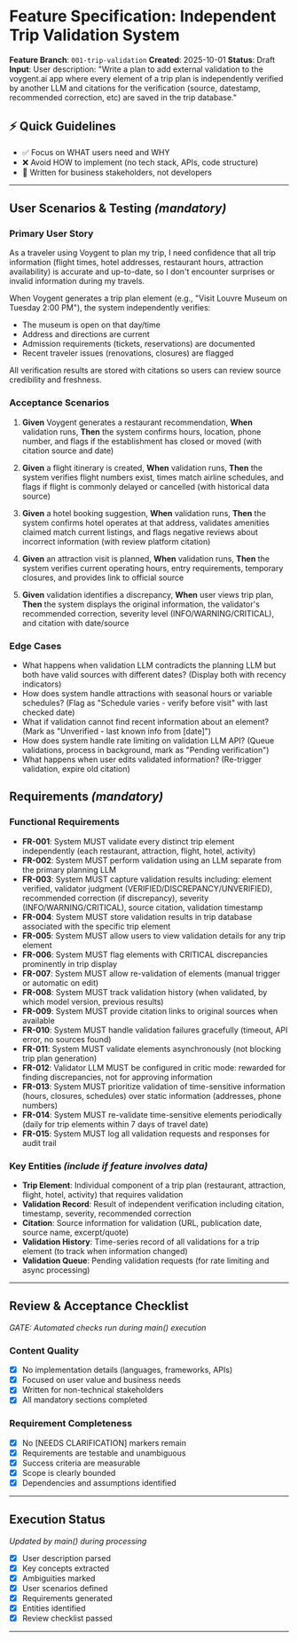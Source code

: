 # Feature Specification: Independent Trip Validation System

**Feature Branch**: `001-trip-validation`
**Created**: 2025-10-01
**Status**: Draft
**Input**: User description: "Write a plan to add external validation to the voygent.ai app where every element of a trip plan is independently verified by another LLM and citations for the verification (source, datestamp, recommended correction, etc) are saved in the trip database."

## ⚡ Quick Guidelines
- ✅ Focus on WHAT users need and WHY
- ❌ Avoid HOW to implement (no tech stack, APIs, code structure)
- 👥 Written for business stakeholders, not developers

---

## User Scenarios & Testing *(mandatory)*

### Primary User Story
As a traveler using Voygent to plan my trip, I need confidence that all trip information (flight times, hotel addresses, restaurant hours, attraction availability) is accurate and up-to-date, so I don't encounter surprises or invalid information during my travels.

When Voygent generates a trip plan element (e.g., "Visit Louvre Museum on Tuesday 2:00 PM"), the system independently verifies:
- The museum is open on that day/time
- Address and directions are current
- Admission requirements (tickets, reservations) are documented
- Recent traveler issues (renovations, closures) are flagged

All verification results are stored with citations so users can review source credibility and freshness.

### Acceptance Scenarios
1. **Given** Voygent generates a restaurant recommendation, **When** validation runs, **Then** the system confirms hours, location, phone number, and flags if the establishment has closed or moved (with citation source and date)

2. **Given** a flight itinerary is created, **When** validation runs, **Then** the system verifies flight numbers exist, times match airline schedules, and flags if flight is commonly delayed or cancelled (with historical data source)

3. **Given** a hotel booking suggestion, **When** validation runs, **Then** the system confirms hotel operates at that address, validates amenities claimed match current listings, and flags negative reviews about incorrect information (with review platform citation)

4. **Given** an attraction visit is planned, **When** validation runs, **Then** the system verifies current operating hours, entry requirements, temporary closures, and provides link to official source

5. **Given** validation identifies a discrepancy, **When** user views trip plan, **Then** the system displays the original information, the validator's recommended correction, severity level (INFO/WARNING/CRITICAL), and citation with date/source

### Edge Cases
- What happens when validation LLM contradicts the planning LLM but both have valid sources with different dates? (Display both with recency indicators)
- How does system handle attractions with seasonal hours or variable schedules? (Flag as "Schedule varies - verify before visit" with last checked date)
- What if validation cannot find recent information about an element? (Mark as "Unverified - last known info from [date]")
- How does system handle rate limiting on validation LLM API? (Queue validations, process in background, mark as "Pending verification")
- What happens when user edits validated information? (Re-trigger validation, expire old citation)

## Requirements *(mandatory)*

### Functional Requirements
- **FR-001**: System MUST validate every distinct trip element independently (each restaurant, attraction, flight, hotel, activity)
- **FR-002**: System MUST perform validation using an LLM separate from the primary planning LLM
- **FR-003**: System MUST capture validation results including: element verified, validator judgment (VERIFIED/DISCREPANCY/UNVERIFIED), recommended correction (if discrepancy), severity (INFO/WARNING/CRITICAL), source citation, validation timestamp
- **FR-004**: System MUST store validation results in trip database associated with the specific trip element
- **FR-005**: System MUST allow users to view validation details for any trip element
- **FR-006**: System MUST flag elements with CRITICAL discrepancies prominently in trip display
- **FR-007**: System MUST allow re-validation of elements (manual trigger or automatic on edit)
- **FR-008**: System MUST track validation history (when validated, by which model version, previous results)
- **FR-009**: System MUST provide citation links to original sources when available
- **FR-010**: System MUST handle validation failures gracefully (timeout, API error, no sources found)
- **FR-011**: System MUST validate elements asynchronously (not blocking trip plan generation)
- **FR-012**: Validator LLM MUST be configured in critic mode: rewarded for finding discrepancies, not for approving information
- **FR-013**: System MUST prioritize validation of time-sensitive information (hours, closures, schedules) over static information (addresses, phone numbers)
- **FR-014**: System MUST re-validate time-sensitive elements periodically (daily for trip elements within 7 days of travel date)
- **FR-015**: System MUST log all validation requests and responses for audit trail

### Key Entities *(include if feature involves data)*
- **Trip Element**: Individual component of a trip plan (restaurant, attraction, flight, hotel, activity) that requires validation
- **Validation Record**: Result of independent verification including citation, timestamp, severity, recommended correction
- **Citation**: Source information for validation (URL, publication date, source name, excerpt/quote)
- **Validation History**: Time-series record of all validations for a trip element (to track when information changed)
- **Validation Queue**: Pending validation requests (for rate limiting and async processing)

---

## Review & Acceptance Checklist
*GATE: Automated checks run during main() execution*

### Content Quality
- [x] No implementation details (languages, frameworks, APIs)
- [x] Focused on user value and business needs
- [x] Written for non-technical stakeholders
- [x] All mandatory sections completed

### Requirement Completeness
- [x] No [NEEDS CLARIFICATION] markers remain
- [x] Requirements are testable and unambiguous
- [x] Success criteria are measurable
- [x] Scope is clearly bounded
- [x] Dependencies and assumptions identified

---

## Execution Status
*Updated by main() during processing*

- [x] User description parsed
- [x] Key concepts extracted
- [x] Ambiguities marked
- [x] User scenarios defined
- [x] Requirements generated
- [x] Entities identified
- [x] Review checklist passed

---

